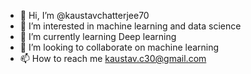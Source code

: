 - 👋 Hi, I’m @kaustavchatterjee70
- 👀 I’m interested in machine learning and data science
- 🌱 I’m currently learning Deep learning
- 💞️ I’m looking to collaborate on machine learning
- 📫 How to reach me kaustav.c30@gmail.com

<!---
kaustavchatterjee70/kaustavchatterjee70 is a ✨ special ✨ repository because its `README.md` (this file) appears on your GitHub profile.
You can click the Preview link to take a look at your changes.
--->

